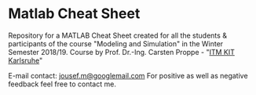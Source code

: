 # Matlab Cheat Sheet


Repository for a MATLAB Cheat Sheet created for all the students & participants of the course "Modeling and Simulation" in the Winter Semester 2018/19. Course by Prof. Dr.-Ing. Carsten Proppe - "[ITM KIT Karlsruhe](https://www.itm.kit.edu/dynamik/Mitarbeiter_Prof_Proppe.php)"


E-mail contact: jousef.m@googlemail.com
For positive as well as negative feedback feel free to contact me.
 
